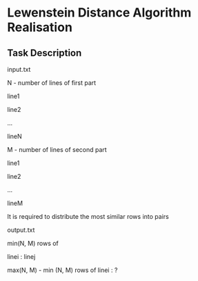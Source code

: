 # Lewenstein Distance Algorithm Realisation

## Task Description ##

input.txt

N - number of lines of first part

line1

line2

...

lineN

M - number of lines of second part

line1

line2

...

lineM

It is required to distribute the most similar rows into pairs

output.txt

min(N, M) rows of

linei : linej

max(N, M) - min (N, M) rows of
linei : ?
